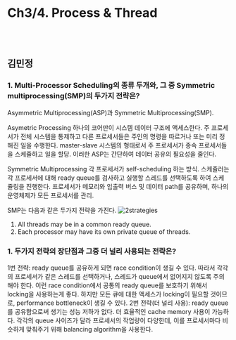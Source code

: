 # Ch3/4. Process & Thread 

<br>
<br>

## 김민정
### 1. Multi-Processor Scheduling의 종류 두개와, 그 중 Symmetric multiprocessing(SMP)의 두가지 전략은?
Asymmetric Multiprocessing(ASP)과 Symmetric Multiprocessing(SMP).

Asymetric Processing
하나의 코어만이 시스템 데이터 구조에 액세스한다. 주 프로세서가 전체 시스템을 통제하고 다른 프로세서들은 주인의 명령을 따르거나 또는 미리 정해진 일을 수행한다. master-slave 시스템의 형태로서 주 프로세서가 종속 프로세서들을 스케쥴하고 일을 할당. 이러한 ASP는 간단하여 데이터 공유의 필요성을 줄인다.

Symmetric Multiprocessing
각 프로세서가 self-scheduling 하는 방식. 스케쥴러는 각 프로세서에 대해 ready queue를 검사하고 실행할 스레드를 선택하도록 하여 스케쥴링을 진행한다. 프로세서가 메모리와 입출력 버스 및 데이터 path를 공유하며, 하나의 운영체제가 모든 프로세서를 관리.

SMP는 다음과 같은 두가지 전략을 가진다.
![2strategies](https://velog.velcdn.com/images%2Fwilko97%2Fpost%2Fb997bc24-aacd-4450-b862-19aea8e13ebc%2Fimage.png)
1. All threads may be in a common ready queue.
2. Each processor may have its own private queue of threads.

### 1. 두가지 전략의 장단점과 그중 더 널리 사용되는 전략은?
1번 전략: ready queue를 공유하게 되면 race condition이 생길 수 있다. 따라서 각각의 프로세서가 같은 스레드를 선택하거나, 스레드가 queue에서 없어지지 않도록 주의해야 한다. 이런 race condition에서 공통의 ready queue를 보호하기 위해서 locking을 사용하는게 좋다. 하지만 모든 큐에 대한 액세스가 locking이 필요할 것이므로, performance bottleneck이 생길 수 있다.
2번 전략(더 널리 사용): ready queue를 공유함으로써 생기는 성능 저하가 없다. 더 효율적인 cache memory 사용이 가능하다. 각각의 queue 사이즈가 달라 프로세서의 작업량이 다양한데, 이를 프로세서마다 비슷하게 맞춰주기 위해 balancing algorithm을 사용한다.